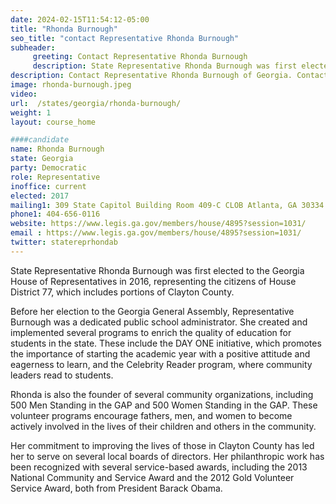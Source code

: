 ```yaml
---
date: 2024-02-15T11:54:12-05:00
title: "Rhonda Burnough"
seo_title: "contact Representative Rhonda Burnough"
subheader:
     greeting: Contact Representative Rhonda Burnough
     description: State Representative Rhonda Burnough was first elected to the Georgia House of Representatives in 2016, representing the citizens of House District 77, which includes portions of Clayton County.
description: Contact Representative Rhonda Burnough of Georgia. Contact information for Rhonda Burnough includes email address, phone number, and mailing address.
image: rhonda-burnough.jpeg
video:
url:  /states/georgia/rhonda-burnough/
weight: 1
layout: course_home

####candidate
name: Rhonda Burnough
state: Georgia
party: Democratic
role: Representative
inoffice: current
elected: 2017
mailing1: 309 State Capitol Building Room 409-C CLOB Atlanta, GA 30334
phone1: 404-656-0116
website: https://www.legis.ga.gov/members/house/4895?session=1031/
email : https://www.legis.ga.gov/members/house/4895?session=1031/
twitter: statereprhondab
---
```


State Representative Rhonda Burnough was first elected to the Georgia House of Representatives in 2016, representing the citizens of House District 77, which includes portions of Clayton County.

Before her election to the Georgia General Assembly, Representative Burnough was a dedicated public school administrator. She created and implemented several programs to enrich the quality of education for students in the state. These include the DAY ONE initiative, which promotes the importance of starting the academic year with a positive attitude and eagerness to learn, and the Celebrity Reader program, where community leaders read to students.

Rhonda is also the founder of several community organizations, including 500 Men Standing in the GAP and 500 Women Standing in the GAP. These volunteer programs encourage fathers, men, and women to become actively involved in the lives of their children and others in the community.

Her commitment to improving the lives of those in Clayton County has led her to serve on several local boards of directors. Her philanthropic work has been recognized with several service-based awards, including the 2013 National Community and Service Award and the 2012 Gold Volunteer Service Award, both from President Barack Obama.
